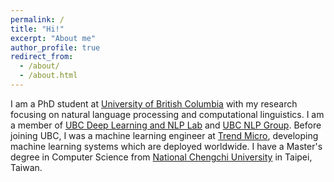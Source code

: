 ```yaml
---
permalink: /
title: "Hi!"
excerpt: "About me"
author_profile: true
redirect_from: 
  - /about/
  - /about.html
---
```


I am a PhD student at [University of British Columbia](https://www.ubc.ca/) with my research focusing on natural language processing and computational linguistics. I am a member of [UBC Deep Learning and NLP Lab](https://www.dlnlp.ai/) and [UBC NLP Group](https://nlp.cs.ubc.ca/). Before joining UBC, I was a machine learning engineer at [Trend Micro](https://www.trendmicro.com/en_us/business.html), developing machine learning systems which are deployed worldwide. I have a Master's degree in Computer Science from [National Chengchi University](https://www.nccu.edu.tw/index.php?Lang=en) in Taipei, Taiwan.

[//]: # "I obtained a Master of Science in Computer Science at [National Chengchi University](https://www.nccu.edu.tw/app/home.php) and a Bachelor of Arts in Foreign Languages at [National Chi Nan University](https://eng.ncnu.edu.tw/) where I joined as a research assistant and took courses at CS department, working on an industry-academia collaboration project with [QNAP](https://www.qnap.com/en-us)." 
